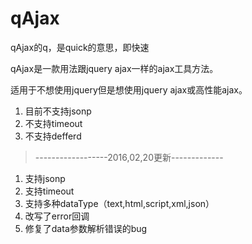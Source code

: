# qAjax

qAjax的q，是quick的意思，即快速

qAjax是一款用法跟jquery ajax一样的ajax工具方法。

适用于不想使用jquery但是想使用jquery ajax或高性能ajax。

1. 目前不支持jsonp
2. 不支持timeout
3. 不支持defferd

>  ------------------2016,02,20更新-------------

1. 支持jsonp
2. 支持timeout
3. 支持多种dataType（text,html,script,xml,json）
4. 改写了error回调
5. 修复了data参数解析错误的bug

